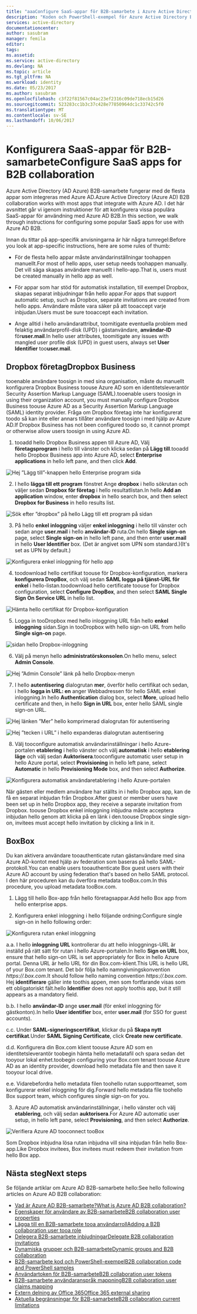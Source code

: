 ```yaml
---
title: "aaaConfigure SaaS-appar för B2B-samarbete i Azure Active Directory | Microsoft Docs"
description: "Koden och PowerShell-exempel för Azure Active Directory B2B-samarbete"
services: active-directory
documentationcenter: 
author: sasubram
manager: femila
editor: 
tags: 
ms.assetid: 
ms.service: active-directory
ms.devlang: NA
ms.topic: article
ms.tgt_pltfrm: NA
ms.workload: identity
ms.date: 05/23/2017
ms.author: sasubram
ms.openlocfilehash: c3f22f81567c04ac23ef2316c09de718ecb15d26
ms.sourcegitcommit: 523283cc1b3c37c428e77850964dc1c33742c5f0
ms.translationtype: MT
ms.contentlocale: sv-SE
ms.lasthandoff: 10/06/2017
---
```

# <a name="configure-saas-apps-for-b2b-collaboration"></a><span data-ttu-id="82639-103">Konfigurera SaaS-appar för B2B-samarbete</span><span class="sxs-lookup"><span data-stu-id="82639-103">Configure SaaS apps for B2B collaboration</span></span>

<span data-ttu-id="82639-104">Azure Active Directory (AD Azure) B2B-samarbete fungerar med de flesta appar som integreras med Azure AD.</span><span class="sxs-lookup"><span data-stu-id="82639-104">Azure Active Directory (Azure AD) B2B collaboration works with most apps that integrate with Azure AD.</span></span> <span data-ttu-id="82639-105">I det här avsnittet går vi igenom instruktioner för att konfigurera vissa populära SaaS-appar för användning med Azure AD B2B.</span><span class="sxs-lookup"><span data-stu-id="82639-105">In this section, we walk through instructions for configuring some popular SaaS apps for use with Azure AD B2B.</span></span>

<span data-ttu-id="82639-106">Innan du tittar på app-specifik anvisningarna är här några tumregel:</span><span class="sxs-lookup"><span data-stu-id="82639-106">Before you look at app-specific instructions, here are some rules of thumb:</span></span>

* <span data-ttu-id="82639-107">För de flesta hello appar måste användarinställningar toohappen manuellt.</span><span class="sxs-lookup"><span data-stu-id="82639-107">For most of hello apps, user setup needs toohappen manually.</span></span> <span data-ttu-id="82639-108">Det vill säga skapas användare manuellt i hello-app.</span><span class="sxs-lookup"><span data-stu-id="82639-108">That is, users must be created manually in hello app as well.</span></span>

* <span data-ttu-id="82639-109">För appar som har stöd för automatisk installation, till exempel Dropbox, skapas separat inbjudningar från hello appar.</span><span class="sxs-lookup"><span data-stu-id="82639-109">For apps that support automatic setup, such as Dropbox, separate invitations are created from hello apps.</span></span> <span data-ttu-id="82639-110">Användare måste vara säker på att tooaccept varje inbjudan.</span><span class="sxs-lookup"><span data-stu-id="82639-110">Users must be sure tooaccept each invitation.</span></span>

* <span data-ttu-id="82639-111">Ange alltid i hello användarattribut, toomitigate eventuella problem med felaktig användarprofil-disk (UPD) i gästanvändare, **användar-ID** för**user.mail**.</span><span class="sxs-lookup"><span data-stu-id="82639-111">In hello user attributes, toomitigate any issues with mangled user profile disk (UPD) in guest users, always set **User Identifier** too**user.mail**.</span></span>


## <a name="dropbox-business"></a><span data-ttu-id="82639-112">Dropbox företag</span><span class="sxs-lookup"><span data-stu-id="82639-112">Dropbox Business</span></span>

<span data-ttu-id="82639-113">tooenable användare toosign in med sina organisation, måste du manuellt konfigurera Dropbox Business toouse Azure AD som en identitetsleverantör Security Assertion Markup Language (SAML).</span><span class="sxs-lookup"><span data-stu-id="82639-113">tooenable users toosign in using their organization account, you must manually configure Dropbox Business toouse Azure AD as a Security Assertion Markup Language (SAML) identity provider.</span></span> <span data-ttu-id="82639-114">Fråga om Dropbox företag inte har konfigurerat toodo så kan inte eller annars tillåter användare toosign i med hjälp av Azure AD.</span><span class="sxs-lookup"><span data-stu-id="82639-114">If Dropbox Business has not been configured toodo so, it cannot prompt or otherwise allow users toosign in using Azure AD.</span></span>

1. <span data-ttu-id="82639-115">tooadd hello Dropbox Business appen till Azure AD, Välj **företagsprogram** i hello till vänster och klicka sedan på **Lägg till**.</span><span class="sxs-lookup"><span data-stu-id="82639-115">tooadd hello Dropbox Business app into Azure AD, select **Enterprise applications** in hello left pane, and then click **Add**.</span></span>

  ![Hej ”Lägg till”-knappen hello Enterprise program sida](media/active-directory-b2b-configure-saas-apps/add-dropbox.png)

2. <span data-ttu-id="82639-117">I hello **lägga till ett program** fönstret Ange **dropbox** i hello sökrutan och väljer sedan **Dropbox för företag** i hello resultatlistan.</span><span class="sxs-lookup"><span data-stu-id="82639-117">In hello **Add an application** window, enter **dropbox** in hello search box, and then select **Dropbox for Business** in hello results list.</span></span>

  ![Sök efter ”dropbox” på hello Lägg till ett program på sidan](media/active-directory-b2b-configure-saas-apps/add-app-dialog.png)

3. <span data-ttu-id="82639-119">På hello **enkel inloggning** väljer **enkel inloggning** i hello till vänster och sedan ange **user.mail** i hello **användar-ID** ruta.</span><span class="sxs-lookup"><span data-stu-id="82639-119">On hello **Single sign-on** page, select **Single sign-on** in hello left pane, and then enter **user.mail** in hello **User Identifier** box.</span></span> <span data-ttu-id="82639-120">(Det är angivet som UPN som standard.)</span><span class="sxs-lookup"><span data-stu-id="82639-120">(It's set as UPN by default.)</span></span>

  ![Konfigurera enkel inloggning för hello app](media/active-directory-b2b-configure-saas-apps/configure-app-sso.png)

4. <span data-ttu-id="82639-122">toodownload hello certifikat toouse för Dropbox-konfiguration, markera **konfigurera DropBox**, och välj sedan **SAML logga på tjänst-URL för enkel** i hello-listan.</span><span class="sxs-lookup"><span data-stu-id="82639-122">toodownload hello certificate toouse for Dropbox configuration, select **Configure DropBox**, and then select **SAML Single Sign On Service URL** in hello list.</span></span>

  ![Hämta hello certifikat för Dropbox-konfiguration](media/active-directory-b2b-configure-saas-apps/download-certificate.png)

5. <span data-ttu-id="82639-124">Logga in tooDropbox med hello inloggning URL från hello **enkel inloggning** sidan.</span><span class="sxs-lookup"><span data-stu-id="82639-124">Sign in tooDropbox with hello sign-on URL from hello **Single sign-on** page.</span></span>

  ![sidan hello Dropbox-inloggning](media/active-directory-b2b-configure-saas-apps/sign-in-to-dropbox.png)

6. <span data-ttu-id="82639-126">Välj på menyn hello **administratörskonsolen**.</span><span class="sxs-lookup"><span data-stu-id="82639-126">On hello menu, select **Admin Console**.</span></span>

  ![Hej ”Admin Console” länk på hello Dropbox-menyn](media/active-directory-b2b-configure-saas-apps/dropbox-menu.png)

7. <span data-ttu-id="82639-128">I hello **autentisering** dialogrutan **mer**, överför hello certifikat och sedan, i hello **logga in URL: en** anger Webbadressen för hello SAML enkel inloggning.</span><span class="sxs-lookup"><span data-stu-id="82639-128">In hello **Authentication** dialog box, select **More**, upload hello certificate and then, in hello **Sign in URL** box, enter hello SAML single sign-on URL.</span></span>

  ![Hej länken ”Mer” hello komprimerad dialogrutan för autentisering](media/active-directory-b2b-configure-saas-apps/dropbox-auth-01.png)

  ![Hej ”tecken i URL” i hello expanderas dialogrutan autentisering](media/active-directory-b2b-configure-saas-apps/paste-single-sign-on-URL.png)

8. <span data-ttu-id="82639-131">Välj tooconfigure automatisk användarinställningar i hello Azure-portalen **etablering** i hello vänster och välj **automatisk** i hello **etablering läge** och välj sedan **Auktorisera**.</span><span class="sxs-lookup"><span data-stu-id="82639-131">tooconfigure automatic user setup in hello Azure portal, select **Provisioning** in hello left pane, select **Automatic** in hello **Provisioning Mode** box, and then select **Authorize**.</span></span>

  ![Konfigurera automatisk användaretablering i hello Azure-portalen](media/active-directory-b2b-configure-saas-apps/set-up-automatic-provisioning.png)

<span data-ttu-id="82639-133">När gästen eller medlem användare har ställts in i hello Dropbox app, kan de få en separat inbjudan från Dropbox.</span><span class="sxs-lookup"><span data-stu-id="82639-133">After guest or member users have been set up in hello Dropbox app, they receive a separate invitation from Dropbox.</span></span> <span data-ttu-id="82639-134">toouse Dropbox enkel inloggning inbjudna måste acceptera inbjudan hello genom att klicka på en länk i den.</span><span class="sxs-lookup"><span data-stu-id="82639-134">toouse Dropbox single sign-on, invitees must accept hello invitation by clicking a link in it.</span></span>

## <a name="box"></a><span data-ttu-id="82639-135">Box</span><span class="sxs-lookup"><span data-stu-id="82639-135">Box</span></span>
<span data-ttu-id="82639-136">Du kan aktivera användare tooauthenticate rutan gästanvändare med sina Azure AD-kontot med hjälp av federation som baseras på hello SAML-protokoll.</span><span class="sxs-lookup"><span data-stu-id="82639-136">You can enable users tooauthenticate Box guest users with their Azure AD account by using federation that's based on hello SAML protocol.</span></span> <span data-ttu-id="82639-137">I den här proceduren kan du överföra metadata tooBox.com.</span><span class="sxs-lookup"><span data-stu-id="82639-137">In this procedure, you upload metadata tooBox.com.</span></span>

1. <span data-ttu-id="82639-138">Lägg till hello Box-app från hello företagsappar.</span><span class="sxs-lookup"><span data-stu-id="82639-138">Add hello Box app from hello enterprise apps.</span></span>

2. <span data-ttu-id="82639-139">Konfigurera enkel inloggning i hello följande ordning:</span><span class="sxs-lookup"><span data-stu-id="82639-139">Configure single sign-on in hello following order:</span></span>

  ![Konfigurera rutan enkel inloggning](media/active-directory-b2b-configure-saas-apps/configure-box-sso.png)

 <span data-ttu-id="82639-141">a.</span><span class="sxs-lookup"><span data-stu-id="82639-141">a.</span></span> <span data-ttu-id="82639-142">I hello **inloggning URL** kontrollerar du att hello inloggnings-URL är inställd på rätt sätt för rutan i hello Azure-portalen.</span><span class="sxs-lookup"><span data-stu-id="82639-142">In hello **Sign on URL** box, ensure that hello sign-on URL is set appropriately for Box in hello Azure portal.</span></span> <span data-ttu-id="82639-143">Denna URL är hello URL för din Box.com-klient.</span><span class="sxs-lookup"><span data-stu-id="82639-143">This URL is hello URL of your Box.com tenant.</span></span> <span data-ttu-id="82639-144">Det bör följa hello namngivningskonvention *https://.box.com*.</span><span class="sxs-lookup"><span data-stu-id="82639-144">It should follow hello naming convention *https://.box.com*.</span></span>  
 <span data-ttu-id="82639-145">Hej **identifierare** gäller inte toothis appen, men som fortfarande visas som ett obligatoriskt fält.</span><span class="sxs-lookup"><span data-stu-id="82639-145">hello **Identifier** does not apply toothis app, but it still appears as a mandatory field.</span></span>

 <span data-ttu-id="82639-146">b.</span><span class="sxs-lookup"><span data-stu-id="82639-146">b.</span></span> <span data-ttu-id="82639-147">I hello **användar-ID** ange **user.mail** (för enkel inloggning för gästkonton).</span><span class="sxs-lookup"><span data-stu-id="82639-147">In hello **User identifier** box, enter **user.mail** (for SSO for guest accounts).</span></span>

 <span data-ttu-id="82639-148">c.</span><span class="sxs-lookup"><span data-stu-id="82639-148">c.</span></span> <span data-ttu-id="82639-149">Under **SAML-signeringscertifikat**, klickar du på **Skapa nytt certifikat**.</span><span class="sxs-lookup"><span data-stu-id="82639-149">Under **SAML Signing Certificate**, click **Create new certificate**.</span></span>

 <span data-ttu-id="82639-150">d.</span><span class="sxs-lookup"><span data-stu-id="82639-150">d.</span></span> <span data-ttu-id="82639-151">Konfigurera din Box.com klient toouse Azure AD som en identitetsleverantör toobegin hämta hello metadatafil och spara sedan det tooyour lokal enhet.</span><span class="sxs-lookup"><span data-stu-id="82639-151">toobegin configuring your Box.com tenant toouse Azure AD as an identity provider, download hello metadata file and then save it tooyour local drive.</span></span>

 <span data-ttu-id="82639-152">e.</span><span class="sxs-lookup"><span data-stu-id="82639-152">e.</span></span> <span data-ttu-id="82639-153">Vidarebefordra hello metadata filen toohello rutan supportteamet, som konfigurerar enkel inloggning för dig.</span><span class="sxs-lookup"><span data-stu-id="82639-153">Forward hello metadata file toohello Box support team, which configures single sign-on for you.</span></span>

3. <span data-ttu-id="82639-154">Azure AD automatisk användarinställningar, i hello vänster och välj **etablering**, och välj sedan **auktorisera**.</span><span class="sxs-lookup"><span data-stu-id="82639-154">For Azure AD automatic user setup, in hello left pane, select **Provisioning**, and then select **Authorize**.</span></span>

  ![Verifiera Azure AD tooconnect tooBox](media/active-directory-b2b-configure-saas-apps/auth-azure-ad-to-connect-to-box.png)

<span data-ttu-id="82639-156">Som Dropbox inbjudna lösa rutan inbjudna vill sina inbjudan från hello Box-app.</span><span class="sxs-lookup"><span data-stu-id="82639-156">Like Dropbox invitees, Box invitees must redeem their invitation from hello Box app.</span></span>

## <a name="next-steps"></a><span data-ttu-id="82639-157">Nästa steg</span><span class="sxs-lookup"><span data-stu-id="82639-157">Next steps</span></span>

<span data-ttu-id="82639-158">Se följande artiklar om Azure AD B2B-samarbete hello:</span><span class="sxs-lookup"><span data-stu-id="82639-158">See hello following articles on Azure AD B2B collaboration:</span></span>

* [<span data-ttu-id="82639-159">Vad är Azure AD B2B-samarbete?</span><span class="sxs-lookup"><span data-stu-id="82639-159">What is Azure AD B2B collaboration?</span></span>](active-directory-b2b-what-is-azure-ad-b2b.md)
* [<span data-ttu-id="82639-160">Egenskaper för användare av B2B-samarbete</span><span class="sxs-lookup"><span data-stu-id="82639-160">B2B collaboration user properties</span></span>](active-directory-b2b-user-properties.md)
* [<span data-ttu-id="82639-161">Lägga till en B2B-samarbete tooa användarroll</span><span class="sxs-lookup"><span data-stu-id="82639-161">Adding a B2B collaboration user tooa role</span></span>](active-directory-b2b-add-guest-to-role.md)
* [<span data-ttu-id="82639-162">Delegera B2B-samarbete inbjudningar</span><span class="sxs-lookup"><span data-stu-id="82639-162">Delegate B2B collaboration invitations</span></span>](active-directory-b2b-delegate-invitations.md)
* [<span data-ttu-id="82639-163">Dynamiska grupper och B2B-samarbete</span><span class="sxs-lookup"><span data-stu-id="82639-163">Dynamic groups and B2B collaboration</span></span>](active-directory-b2b-dynamic-groups.md)
* [<span data-ttu-id="82639-164">B2B-samarbete kod och PowerShell-exempel</span><span class="sxs-lookup"><span data-stu-id="82639-164">B2B collaboration code and PowerShell samples</span></span>](active-directory-b2b-code-samples.md)
* [<span data-ttu-id="82639-165">Användartoken för B2B-samarbete</span><span class="sxs-lookup"><span data-stu-id="82639-165">B2B collaboration user tokens</span></span>](active-directory-b2b-user-token.md)
* [<span data-ttu-id="82639-166">B2B-samarbete användaranspråk mappning</span><span class="sxs-lookup"><span data-stu-id="82639-166">B2B collaboration user claims mapping</span></span>](active-directory-b2b-claims-mapping.md)
* [<span data-ttu-id="82639-167">Extern delning av Office 365</span><span class="sxs-lookup"><span data-stu-id="82639-167">Office 365 external sharing</span></span>](active-directory-b2b-o365-external-user.md)
* [<span data-ttu-id="82639-168">Aktuella begränsningar för B2B-samarbete</span><span class="sxs-lookup"><span data-stu-id="82639-168">B2B collaboration current limitations</span></span>](active-directory-b2b-current-limitations.md)
